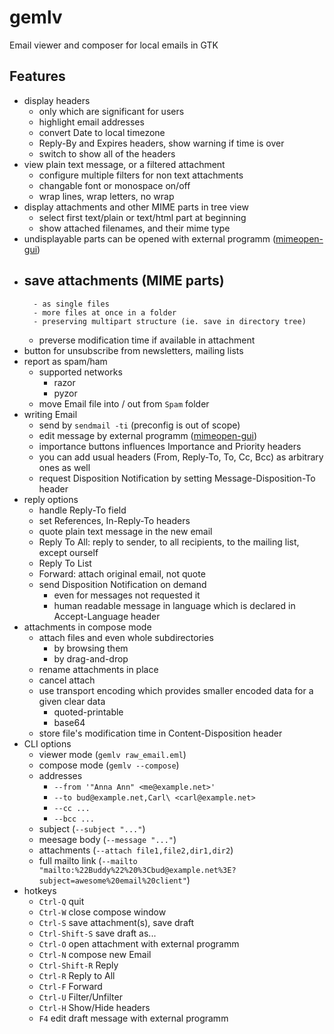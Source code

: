 # gemlv
Email viewer and composer for local emails in GTK

## Features

- display headers
	- only which are significant for users
	- highlight email addresses
	- convert Date to local timezone
	- Reply-By and Expires headers, show warning if time is over
	- switch to show all of the headers
- view plain text message, or a filtered attachment
	- configure multiple filters for non text attachments
	- changable font or monospace on/off
	- wrap lines, wrap letters, no wrap
- display attachments and other MIME parts in tree view
	- select first text/plain or text/html part at beginning
	- show attached filenames, and their mime type
- undisplayable parts can be opened with external programm ([mimeopen-gui](https://github.com/bAndie91/mimeopen-gui))
- save attachments (MIME parts)
	-
		- as single files
		- more files at once in a folder
		- preserving multipart structure (ie. save in directory tree)
	- preverse modification time if available in attachment
- button for unsubscribe from newsletters, mailing lists
- report as spam/ham
	- supported networks
		- razor
		- pyzor
	- move Email file into / out from ```Spam``` folder
- writing Email
	- send by ```sendmail -ti``` (preconfig is out of scope)
	- edit message by external programm ([mimeopen-gui](https://github.com/bAndie91/mimeopen-gui))
	- importance buttons influences Importance and Priority headers
	- you can add usual headers (From, Reply-To, To, Cc, Bcc) as arbitrary ones as well
	- request Disposition Notification by setting Message-Disposition-To header
- reply options
	- handle Reply-To field
	- set References, In-Reply-To headers
	- quote plain text message in the new email
	- Reply To All: reply to sender, to all recipients, to the mailing list, except ourself
	- Reply To List
	- Forward: attach original email, not quote
	- send Disposition Notification on demand
		- even for messages not requested it
		- human readable message in language which is declared in Accept-Language header
- attachments in compose mode
	- attach files and even whole subdirectories
		- by browsing them
		- by drag-and-drop
	- rename attachments in place
	- cancel attach
	- use transport encoding which provides smaller encoded data for a given clear data
		- quoted-printable
		- base64
	- store file's modification time in Content-Disposition header
- CLI options
	- viewer mode (```gemlv raw_email.eml```)
	- compose mode (```gemlv --compose```)
	- addresses
		- ```--from '"Anna Ann" <me@example.net>'```
		- ```--to bud@example.net,Carl\ <carl@example.net>```
		- ```--cc ...```
		- ```--bcc ...```
	- subject (```--subject "..."```)
	- meesage body (```--message "..."```)
	- attachments (```--attach file1,file2,dir1,dir2```)
	- full mailto link (```--mailto "mailto:%22Buddy%22%20%3Cbud@example.net%3E?subject=awesome%20email%20client"```)
- hotkeys
	- ```Ctrl-Q``` quit
	- ```Ctrl-W``` close compose window
	- ```Ctrl-S``` save attachment(s), save draft
	- ```Ctrl-Shift-S``` save draft as...
	- ```Ctrl-O``` open attachment with external programm
	- ```Ctrl-N``` compose new Email
	- ```Ctrl-Shift-R``` Reply
	- ```Ctrl-R``` Reply to All
	- ```Ctrl-F``` Forward
	- ```Ctrl-U``` Filter/Unfilter
	- ```Ctrl-H``` Show/Hide headers
	- ```F4``` edit draft message with external programm
